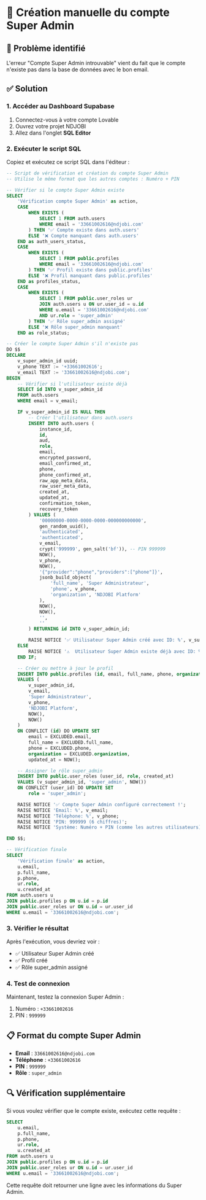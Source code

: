 # 🔧 Création manuelle du compte Super Admin

## 🚨 Problème identifié
L'erreur "Compte Super Admin introuvable" vient du fait que le compte n'existe pas dans la base de données avec le bon email.

## ✅ Solution

### 1. Accéder au Dashboard Supabase
1. Connectez-vous à votre compte Lovable
2. Ouvrez votre projet NDJOBI
3. Allez dans l'onglet **SQL Editor**

### 2. Exécuter le script SQL
Copiez et exécutez ce script SQL dans l'éditeur :

```sql
-- Script de vérification et création du compte Super Admin
-- Utilise le même format que les autres comptes : Numéro + PIN

-- Vérifier si le compte Super Admin existe
SELECT 
    'Vérification compte Super Admin' as action,
    CASE 
        WHEN EXISTS (
            SELECT 1 FROM auth.users 
            WHERE email = '33661002616@ndjobi.com'
        ) THEN '✅ Compte existe dans auth.users'
        ELSE '❌ Compte manquant dans auth.users'
    END as auth_users_status,
    CASE 
        WHEN EXISTS (
            SELECT 1 FROM public.profiles 
            WHERE email = '33661002616@ndjobi.com'
        ) THEN '✅ Profil existe dans public.profiles'
        ELSE '❌ Profil manquant dans public.profiles'
    END as profiles_status,
    CASE 
        WHEN EXISTS (
            SELECT 1 FROM public.user_roles ur
            JOIN auth.users u ON ur.user_id = u.id
            WHERE u.email = '33661002616@ndjobi.com' 
            AND ur.role = 'super_admin'
        ) THEN '✅ Rôle super_admin assigné'
        ELSE '❌ Rôle super_admin manquant'
    END as role_status;

-- Créer le compte Super Admin s'il n'existe pas
DO $$
DECLARE
    v_super_admin_id uuid;
    v_phone TEXT := '+33661002616';
    v_email TEXT := '33661002616@ndjobi.com';
BEGIN
    -- Vérifier si l'utilisateur existe déjà
    SELECT id INTO v_super_admin_id
    FROM auth.users
    WHERE email = v_email;

    IF v_super_admin_id IS NULL THEN
        -- Créer l'utilisateur dans auth.users
        INSERT INTO auth.users (
            instance_id,
            id,
            aud,
            role,
            email,
            encrypted_password,
            email_confirmed_at,
            phone,
            phone_confirmed_at,
            raw_app_meta_data,
            raw_user_meta_data,
            created_at,
            updated_at,
            confirmation_token,
            recovery_token
        ) VALUES (
            '00000000-0000-0000-0000-000000000000',
            gen_random_uuid(),
            'authenticated',
            'authenticated',
            v_email,
            crypt('999999', gen_salt('bf')), -- PIN 999999
            NOW(),
            v_phone,
            NOW(),
            '{"provider":"phone","providers":["phone"]}',
            jsonb_build_object(
                'full_name', 'Super Administrateur',
                'phone', v_phone,
                'organization', 'NDJOBI Platform'
            ),
            NOW(),
            NOW(),
            '',
            ''
        ) RETURNING id INTO v_super_admin_id;

        RAISE NOTICE '✅ Utilisateur Super Admin créé avec ID: %', v_super_admin_id;
    ELSE
        RAISE NOTICE '⚠️  Utilisateur Super Admin existe déjà avec ID: %', v_super_admin_id;
    END IF;

    -- Créer ou mettre à jour le profil
    INSERT INTO public.profiles (id, email, full_name, phone, organization, created_at, updated_at)
    VALUES (
        v_super_admin_id,
        v_email,
        'Super Administrateur',
        v_phone,
        'NDJOBI Platform',
        NOW(),
        NOW()
    )
    ON CONFLICT (id) DO UPDATE SET
        email = EXCLUDED.email,
        full_name = EXCLUDED.full_name,
        phone = EXCLUDED.phone,
        organization = EXCLUDED.organization,
        updated_at = NOW();

    -- Assigner le rôle super_admin
    INSERT INTO public.user_roles (user_id, role, created_at)
    VALUES (v_super_admin_id, 'super_admin', NOW())
    ON CONFLICT (user_id) DO UPDATE SET
        role = 'super_admin';

    RAISE NOTICE '✅ Compte Super Admin configuré correctement !';
    RAISE NOTICE 'Email: %', v_email;
    RAISE NOTICE 'Téléphone: %', v_phone;
    RAISE NOTICE 'PIN: 999999 (6 chiffres)';
    RAISE NOTICE 'Système: Numéro + PIN (comme les autres utilisateurs)';

END $$;

-- Vérification finale
SELECT 
    'Vérification finale' as action,
    u.email,
    p.full_name,
    p.phone,
    ur.role,
    u.created_at
FROM auth.users u
JOIN public.profiles p ON u.id = p.id
JOIN public.user_roles ur ON u.id = ur.user_id
WHERE u.email = '33661002616@ndjobi.com';
```

### 3. Vérifier le résultat
Après l'exécution, vous devriez voir :
- ✅ Utilisateur Super Admin créé
- ✅ Profil créé
- ✅ Rôle super_admin assigné

### 4. Test de connexion
Maintenant, testez la connexion Super Admin :
1. Numéro : `+33661002616`
2. PIN : `999999`

## 📋 Format du compte Super Admin
- **Email** : `33661002616@ndjobi.com`
- **Téléphone** : `+33661002616`
- **PIN** : `999999`
- **Rôle** : `super_admin`

## 🔍 Vérification supplémentaire
Si vous voulez vérifier que le compte existe, exécutez cette requête :

```sql
SELECT 
    u.email,
    p.full_name,
    p.phone,
    ur.role,
    u.created_at
FROM auth.users u
JOIN public.profiles p ON u.id = p.id
JOIN public.user_roles ur ON u.id = ur.user_id
WHERE u.email = '33661002616@ndjobi.com';
```

Cette requête doit retourner une ligne avec les informations du Super Admin.
